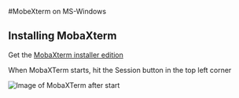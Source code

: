 #MobeXterm on MS-Windows

## Installing MobaXterm 

Get the [MobaXterm installer edition](http://mobaxterm.mobatek.net/download-home-edition.html)

When MobaXTerm starts, hit the Session button in the top left corner

![Image of MobaXTerm after start](https://raw.githubusercontent.com/resbaz/nectar-cloud-lessons/master/Resources/mobaxterm_ssh_advanced.PNG)
